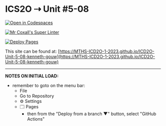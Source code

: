 # ICS2O ⇢ Unit #5-08

[![Open in Codespaces](https://classroom.github.com/assets/launch-codespace-7f7980b617ed060a017424585567c406b6ee15c891e84e1186181d67ecf80aa0.svg)](https://classroom.github.com/open-in-codespaces?assignment_repo_id=15073860)

[![Mr Coxall's Super Linter](https://github.com/MTHS-ICD2O-1-2023/ICD2O-Unit-5-08-kenneth-gouw/workflows/Mr%20Coxall's%20Super%20Linter/badge.svg)](https://github.com/MTHS-ICD2O-1-2023/ICD2O-Unit-5-08-kenneth-gouw/actions)

[![Deploy Pages](https://github.com/MTHS-ICD2O-1-2023/ICD2O-Unit-5-08-kenneth-gouw/workflows/Deploy%20Pages/badge.svg)](https://github.com/MTHS-ICD2O-1-2023/ICD2O-Unit-5-08-kenneth-gouw/actions)

This site can be found at: [https://MTHS-ICD2O-1-2023.github.io/ICD2O-Unit-5-08-kenneth-gouw](https://MTHS-ICD2O-1-2023.github.io/ICD2O-Unit-5-08-kenneth-gouw)

---

**NOTES ON INITIAL LOAD:**
- remember to goto on the menu bar:
  - File
  - Go to Repository
  - ⚙ Settings
  - 🗔 Pages
    - then from the "Deploy from a branch ▼" button, select "GitHub Actions"
